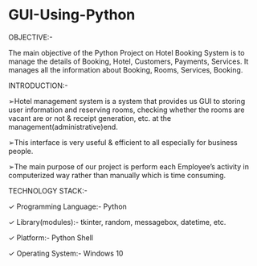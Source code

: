 # GUI-Using-Python


OBJECTIVE:-

The main objective of the Python Project on Hotel Booking System is to manage the  details of Booking, Hotel, Customers, Payments, Services. It manages all the information about  Booking, Rooms, Services, Booking.


INTRODUCTION:-

  ➢Hotel management system is a system that provides us GUI to
  storing user information and reserving rooms, checking
   whether the rooms are vacant are or not & receipt generation,
  etc. at the management(administrative)end.
  
  ➢This interface is very useful & efficient to all especially for
    business people.

   ➢The main purpose of our project is perform each Employee’s
  activity in computerized way rather than manually which is time
  consuming.

 
 
TECHNOLOGY STACK:-

 ✓ Programming Language:- Python

  ✓ Library(modules):- tkinter, random, messagebox, datetime, etc.

  ✓ Platform:- Python Shell

  ✓ Operating System:- Windows 10
   
  
